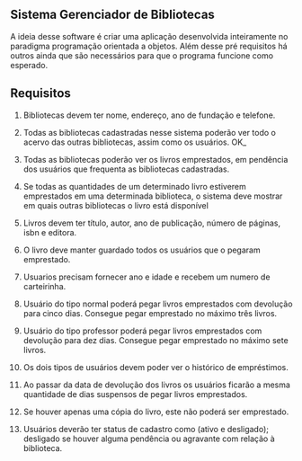
## Sistema Gerenciador de Bibliotecas

A ideia desse software é criar uma aplicação desenvolvida inteiramente no paradigma programação orientada a objetos. Além desse pré requisitos há outros ainda que são necessários para que o programa funcione como esperado.

## Requisitos

1. Bibliotecas devem ter nome, endereço, ano de fundação e telefone.

1. Todas as bibliotecas cadastradas nesse sistema poderão ver todo o acervo das outras bibliotecas, assim como os usuários. OK_

1. Todas as bibliotecas poderão ver os livros emprestados, em pendência dos usuários que frequenta as bibliotecas cadastradas.

1. Se todas as quantidades de um determinado livro estiverem emprestados em uma determinada biblioteca, o sistema deve mostrar em quais outras bibliotecas o livro está disponível

1. Livros devem ter título, autor, ano de publicação, número de páginas, isbn e editora.

1. O livro deve manter guardado todos os usuários que o pegaram emprestado.

1. Usuarios precisam fornecer ano e idade e recebem um numero de carteirinha.

1. Usuário do tipo normal poderá pegar livros emprestados com devolução para cinco dias. Consegue pegar emprestado no máximo três livros.

1. Usuário do tipo professor poderá pegar livros emprestados com devolução para dez dias. Consegue pegar emprestado no máximo sete livros.

1. Os dois tipos de usuários devem poder ver o histórico de empréstimos.

1. Ao passar da data de devolução dos livros os usuários ficarão a mesma quantidade de dias suspensos de pegar livros emprestados.

1. Se houver apenas uma cópia do livro, este não poderá ser emprestado.

1. Usuários deverão ter status de cadastro como (ativo e desligado); desligado se houver alguma pendência ou agravante com relação à biblioteca.